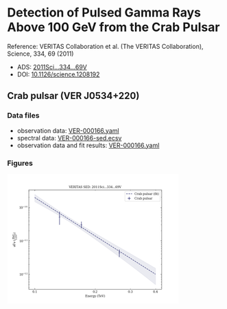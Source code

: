 # Detection of Pulsed Gamma Rays Above 100 GeV from the Crab Pulsar

Reference:
VERITAS Collaboration et al. (The VERITAS Collaboration), Science, 334, 69 (2011)

- ADS: [2011Sci...334...69V](http://adsabs.harvard.edu/abs/2011Sci...334...69V)
- DOI: [10.1126/science.1208192](https://doi.org/10.1126/science.1208192)

## Crab pulsar (VER J0534+220)
### Data files

- observation data: [VER-000166.yaml](VER-000166.yaml)
- spectral data: [VER-000166-sed.ecsv](VER-000166-sed.ecsv)
- observation data and fit results: [VER-000166.yaml](VER-000166.yaml)


### Figures

<img src="figures/2011Sci...334...69V-VER-166-1-sed.png" alt="drawing" width="400"/>
